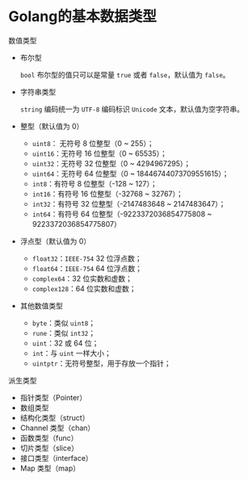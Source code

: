 # Golang的基本数据类型

数值类型

- 布尔型

  `bool` 布尔型的值只可以是常量 `true` 或者 `false`，默认值为 `false`。

- 字符串类型

  `string` 编码统一为 `UTF-8` 编码标识 `Unicode` 文本，默认值为空字符串。

- 整型（默认值为 0）

  - `uint8`： 无符号 8 位整型（0 ~ 255）；
  - `uint16`：无符号 16 位整型（0 ~ 65535）；
  - `uint32`：无符号 32 位整型（0 ~ 4294967295）；
  - `uint64`：无符号 64 位整型（0 ~ 18446744073709551615）；
  - `int8`：有符号 8 位整型（-128 ~ 127）；
  - `int16`：有符号 16 位整型（-32768 ~ 32767）；
  - `int32`：有符号 32 位整型（-2147483648 ~ 2147483647）；
  - `int64`：有符号 64 位整型（-9223372036854775808 ~ 9223372036854775807）

- 浮点型（默认值为 0）

  - `float32`：`IEEE-754` 32 位浮点数；
  - `float64`：`IEEE-754` 64 位浮点数；
  - `complex64`：32 位实数和虚数；
  - `complex128`：64 位实数和虚数；

- 其他数值类型

  - `byte`：类似 `uint8`；
  - `rune`：类似 `int32`；
  - `uint`：32 或 64 位；
  - `int`：与 `uint` 一样大小；
  - `uintptr`：无符号整型，用于存放一个指针；

派生类型

- 指针类型（Pointer）
- 数组类型
- 结构化类型（struct）
- Channel 类型（chan）
- 函数类型（func）
- 切片类型（slice）
- 接口类型（interface）
- Map 类型（map）